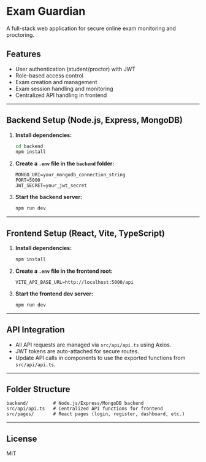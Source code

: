 # Exam Guardian

A full-stack web application for secure online exam monitoring and proctoring.

## Features
- User authentication (student/proctor) with JWT
- Role-based access control
- Exam creation and management
- Exam session handling and monitoring
- Centralized API handling in frontend

---

## Backend Setup (Node.js, Express, MongoDB)

1. **Install dependencies:**
   ```bash
   cd backend
   npm install
   ```
2. **Create a `.env` file in the `backend` folder:**
   ```env
   MONGO_URI=your_mongodb_connection_string
   PORT=5000
   JWT_SECRET=your_jwt_secret
   ```
3. **Start the backend server:**
   ```bash
   npm run dev
   ```

---

## Frontend Setup (React, Vite, TypeScript)

1. **Install dependencies:**
   ```bash
   npm install
   ```
2. **Create a `.env` file in the frontend root:**
   ```env
   VITE_API_BASE_URL=http://localhost:5000/api
   ```
3. **Start the frontend dev server:**
   ```bash
   npm run dev
   ```

---

## API Integration
- All API requests are managed via `src/api/api.ts` using Axios.
- JWT tokens are auto-attached for secure routes.
- Update API calls in components to use the exported functions from `src/api/api.ts`.

---

## Folder Structure
```
backend/         # Node.js/Express/MongoDB backend
src/api/api.ts   # Centralized API functions for frontend
src/pages/       # React pages (login, register, dashboard, etc.)
```

---

## License
MIT
